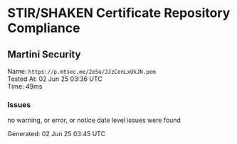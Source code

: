 # STIR/SHAKEN Certificate Repository Compliance

## Martini Security

Name: `https://p.mtsec.me/2e5a/JJzCenLxUkJN.pem`\
Tested At: 02 Jun 25 03:36 UTC\
Time: 49ms

### Issues

no warning, or error, or notice date level issues were found

Generated: 02 Jun 25 03:45 UTC